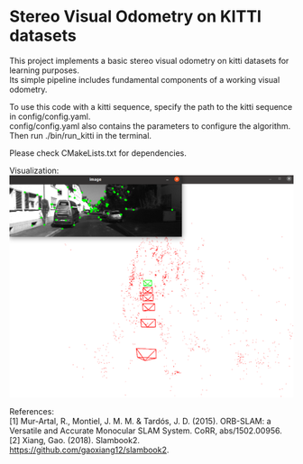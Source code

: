 # Stereo Visual Odometry on KITTI datasets

This project implements a basic stereo visual odometry on kitti datasets for learning purposes. <br>
Its simple pipeline includes fundamental components of a working visual odometry. <br>

To use this code with a kitti sequence, specify the path to the kitti sequence in config/config.yaml. <br>
config/config.yaml also contains the parameters to configure the algorithm. <br>
Then run ./bin/run_kitti in the terminal. <br>

Please check CMakeLists.txt for dependencies.

Visualization:
![Visualization](https://github.com/kangqi-ni/stereo_vo/blob/master/Visualizer.png)

References: <br>
[1] Mur-Artal, R., Montiel, J. M. M. & Tardós, J. D. (2015). ORB-SLAM: a Versatile and Accurate Monocular SLAM System. CoRR, abs/1502.00956. <br>
[2] Xiang, Gao. (2018). Slambook2. https://github.com/gaoxiang12/slambook2. <br>
